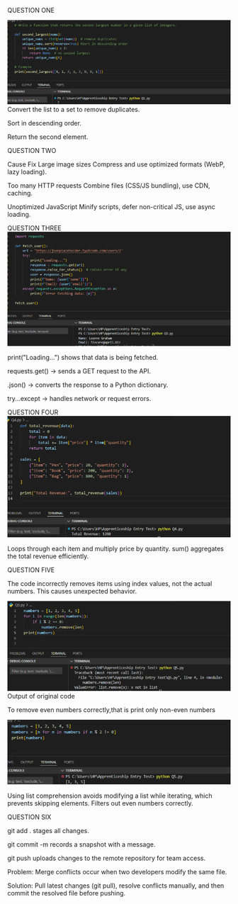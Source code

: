 
<!-- QUESTION ONE
Write a function that returns the second-largest number in a given list of integers. -->
QUESTION ONE

![Q1](/screenshots/Q1.png)
Convert the list to a set to remove duplicates.

Sort in descending order.

Return the second element.

<!-- QUESTION TWO
Explain how you would optimize a page that loads too slowly. Mention at least three causes and how you’d fix each. -->

QUESTION TWO


Cause	                                Fix
Large image sizes                Compress and use optimized formats (WebP, lazy loading).

Too many HTTP requests           Combine files (CSS/JS bundling), use CDN, caching.

Unoptimized JavaScript           Minify scripts, defer non-critical JS, use async loading.



<!--QUESTION THREE: You are creating a simple profile page that fetches user data from an API (https://jsonplaceholder.typicode.com/users/1).
Explain or show code for:
Fetching and displaying the user’s name and email.
Handling the loading and error states. -->

QUESTION THREE
![Q3](/screenshots/Q3.png)

print("Loading...") shows that data is being fetched.

requests.get() → sends a GET request to the API.

.json() → converts the response to a Python dictionary.

try...except → handles network or request errors.


<!-- QUESTION FOUR:  A small store wants to calculate total sales from this dataset:
[
  {"item": "Pen", "price": 20, "quantity": 3},
  {"item": "Book", "price": 200, "quantity": 2},
  {"item": "Bag", "price": 800, "quantity": 1}
]

Write a short function to calculate the total revenue -->


QUESTION FOUR
![Q4](/screenshots/Q4.png)


Loops through each item and multiply price by quantity.
sum() aggregates the total revenue efficiently.


<!-- QUESTION FIVE:You’ve been given this code snippet:
numbers = [1, 2, 3, 4, 5]
for i in range(len(numbers)):
    if i % 2 == 0:
        numbers.remove(i)
print(numbers) -->



QUESTION FIVE
 <!-- 1. What’s wrong? -->
The code incorrectly removes items using index values, not the actual numbers. This causes unexpected behavior.

<!-- 2. What will it output? -->
![Q5 a](/screenshots/Q5%20a.png)
Output of original code

<!-- 3. Corrected version: -->
To remove even numbers correctly,that is print only non-even numbers

![Q5 b](/screenshots/Q5%20b.png)

Using list comprehension avoids modifying a list while iterating, which prevents skipping elements.
Filters out even numbers correctly.



QUESTION SIX

<!--QUESTION SIX: Explain how you would use Git to collaborate on a team project with other developers.
 Mention at least: -->

<!-- One common Git command you use often. -->
git add .  stages all changes.

git commit -m records a snapshot with a message.

git push uploads changes to the remote repository for team access.

<!-- One problem you’ve faced while using Git and how you solved it. -->
Problem: Merge conflicts occur when two developers modify the same file.

Solution: Pull latest changes (git pull), resolve conflicts manually,
 and then commit the resolved file before pushing.
